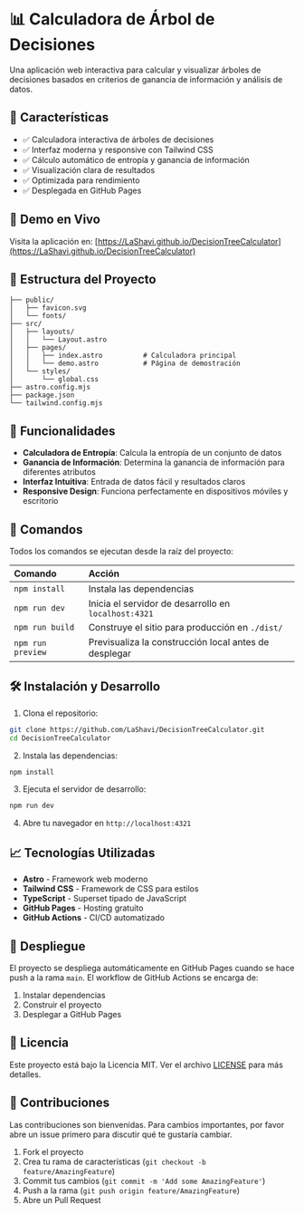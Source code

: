 # 📊 Calculadora de Árbol de Decisiones

Una aplicación web interactiva para calcular y visualizar árboles de decisiones basados en criterios de ganancia de información y análisis de datos.

## 🌟 Características

- ✅ Calculadora interactiva de árboles de decisiones
- ✅ Interfaz moderna y responsive con Tailwind CSS
- ✅ Cálculo automático de entropía y ganancia de información
- ✅ Visualización clara de resultados
- ✅ Optimizada para rendimiento
- ✅ Desplegada en GitHub Pages

## 🚀 Demo en Vivo

Visita la aplicación en: [https://LaShavi.github.io/DecisionTreeCalculator](https://LaShavi.github.io/DecisionTreeCalculator)

## 🚀 Estructura del Proyecto

```text
├── public/
│   ├── favicon.svg
│   └── fonts/
├── src/
│   ├── layouts/
│   │   └── Layout.astro
│   ├── pages/
│   │   ├── index.astro          # Calculadora principal
│   │   └── demo.astro           # Página de demostración
│   └── styles/
│       └── global.css
├── astro.config.mjs
├── package.json
└── tailwind.config.mjs
```

## 🎯 Funcionalidades

- **Calculadora de Entropía**: Calcula la entropía de un conjunto de datos
- **Ganancia de Información**: Determina la ganancia de información para diferentes atributos
- **Interfaz Intuitiva**: Entrada de datos fácil y resultados claros
- **Responsive Design**: Funciona perfectamente en dispositivos móviles y escritorio

## 🧞 Comandos

Todos los comandos se ejecutan desde la raíz del proyecto:

| Comando                   | Acción                                           |
| :------------------------ | :----------------------------------------------- |
| `npm install`             | Instala las dependencias                         |
| `npm run dev`             | Inicia el servidor de desarrollo en `localhost:4321` |
| `npm run build`           | Construye el sitio para producción en `./dist/` |
| `npm run preview`         | Previsualiza la construcción local antes de desplegar |

## 🛠️ Instalación y Desarrollo

1. Clona el repositorio:
```bash
git clone https://github.com/LaShavi/DecisionTreeCalculator.git
cd DecisionTreeCalculator
```

2. Instala las dependencias:
```bash
npm install
```

3. Ejecuta el servidor de desarrollo:
```bash
npm run dev
```

4. Abre tu navegador en `http://localhost:4321`

## 📈 Tecnologías Utilizadas

- **Astro** - Framework web moderno
- **Tailwind CSS** - Framework de CSS para estilos
- **TypeScript** - Superset tipado de JavaScript
- **GitHub Pages** - Hosting gratuito
- **GitHub Actions** - CI/CD automatizado

## 🚀 Despliegue

El proyecto se despliega automáticamente en GitHub Pages cuando se hace push a la rama `main`. El workflow de GitHub Actions se encarga de:

1. Instalar dependencias
2. Construir el proyecto
3. Desplegar a GitHub Pages

## 📄 Licencia

Este proyecto está bajo la Licencia MIT. Ver el archivo [LICENSE](LICENSE) para más detalles.

## 🤝 Contribuciones

Las contribuciones son bienvenidas. Para cambios importantes, por favor abre un issue primero para discutir qué te gustaría cambiar.

1. Fork el proyecto
2. Crea tu rama de características (`git checkout -b feature/AmazingFeature`)
3. Commit tus cambios (`git commit -m 'Add some AmazingFeature'`)
4. Push a la rama (`git push origin feature/AmazingFeature`)
5. Abre un Pull Request